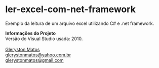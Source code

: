 # ler-excel-com-net-framework
Exemplo da leitura de um arquivo excel utilizando C# e .net framework.

<b>Informações do Projeto</b>
<br/>
Versão do Visual Studio usada: 2010.<br/>
<br/>
<a href="https://www.linkedin.com/in/glerystonmatos/" target="_blank">Gleryston Matos</a><br/>
glerystonmatos@yahoo.com.br<br/>
glerystonmatos@gmail.com<br/>